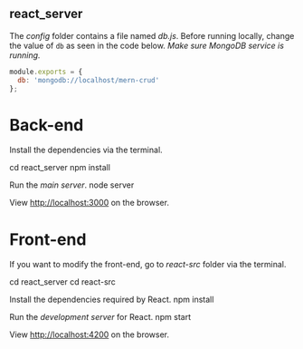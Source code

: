 ## react_server

The *config* folder contains a file named *db.js*. Before running locally, change the value of `db` as seen in the code below. *Make sure MongoDB service is running.*
```js
module.exports = {
  db: 'mongodb://localhost/mern-crud'
};
```

# Back-end
Install the dependencies via the terminal.

cd react_server
npm install

Run the *main server*.
node server

View [http://localhost:3000](http://localhost:3000) on the browser.

# Front-end
If you want to modify the front-end, go to *react-src* folder via the terminal.

cd react_server
cd react-src


Install the dependencies required by React.
npm install


Run the *development server* for React.
npm start


View [http://localhost:4200](http://localhost:4200) on the browser.



